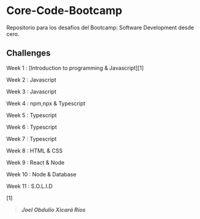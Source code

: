 # Core-Code-Bootcamp

Repositorio para los desafíos del Bootcamp: Software Development desde cero.

## Challenges

Week 1 : [Introduction to programming & Javascript][1]

Week 2 : Javascript

Week 3 : Javascript

Week 4 : npm,npx & Typescript

Week 5 : Typescript

Week 6 : Typescript

Week 7 : Typescript

Week 8 : HTML & CSS

Week 9 : React & Node

Week 10 : Node & Database

Week 11 : S.O.L.I.D

[1]

> **_Joel Obdulio Xicará Ríos_**